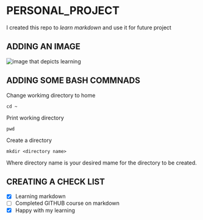 # PERSONAL_PROJECT
I created this repo to _learn markdown_ and use it for future project

## ADDING AN IMAGE
![image that depicts learning](https://encrypted-tbn0.gstatic.com/images?q=tbn:ANd9GcTgASTeFlZNTotJqdUdZEY1qYw9lntczy25wQ&usqp=CAU) 

## ADDING SOME BASH COMMNADS
Change workimg directory to home
```
cd ~
```

Print working directory 
```
pwd
```

Create a directory 
```
mkdir <directory name>
```
Where directory name is your desired mame for the directory to be created. 

## CREATING A CHECK LIST
- [x] Learning markdown
- [ ] Completed GITHUB course on markdown
- [x] Happy with my learning 
